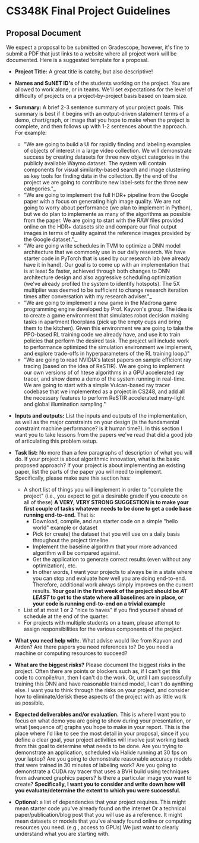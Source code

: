 # CS348K Final Project Guidelines

## Proposal Document 

We expect a proposal to be submitted on Gradescope, however, it's fine to submit a PDF that just links to a website where all project work will be documented.  Here is a suggested template for a proposal. 

* __Project Title:__  A great title is catchy, but also descriptive!

* __Names and SuNET ID's__ of the students working on the project. You are allowed to work alone, or in teams.  We'll set expectations for the level of difficulty of projects on a project-by-project basis based on team size.

* __Summary:__ A brief 2-3 sentence summary of your project goals.  This summary is best if it begins with an output-driven statement terms of a demo, chart/graph, or image that you hope to make when the project is complete, and then follows up with 1-2 sentences about the approach.  For example:
  - "We are going to build a UI for rapidly finding and labeling examples of objects of interest in a large video collection.  We will demonstrate success by creating datasets for three new object categories in the publicly available Waymo dataset.  The system will contain components for visual similarity-based search and image clustering as key tools for finding data in the collection. By the end of the project we are going to contribute new label-sets for the three new categories."_
  - "We are going to implement the full HDR+ pipeline from the Google paper with a focus on generating high image quality. We are not going to worry about performance (we plan to implement in Python), but we do plan to implemente as many of the algorithms as possible from the paper.  We are going to start with the RAW files provided online on the HDR+ datasets site and compare our final output images in terms of quality against the reference images provided by the Google dataset."._
  - "We are going write schedules in TVM to optimize a DNN model architecture that we commonly use in our daily research. We have starter code in PyTorch that is used by our research lab (we already have it in hand). Our goal is to come up with an implementation that is at least 5x faster, achieved through both changes to DNN architecture design and also aggressive scheduling optimization (we've already profiled the system to identify hotspots). The 5X multiplier was deemed to be sufficient to change research iteration times after conversation with my research adviser."_ 
  - "We are going to implement a new game in the Madrona game programming engine developed by Prof. Kayvon's group.  The idea is to create a game environment that simulates robot decision making tasks in apartment floorplans (pick up the empty cups and bring them to the kitchen).  Given this environment we are going to take the PPO-based RL training code we already have, and use it to train policies that perform the desired task.  The project will include work to performance optimized the simulation environment we implement, and explore trade-offs in hyperparameters of the RL training loop.)" 
  - "We are going to read NVIDIA's latest papers on sample efficient ray tracing (based on the idea of ReSTIR).  We are going to implement our own versions of of htese algorithms in a GPU accelerated ray tracer, and show demo a demo of the system running in real-time.  We are going to start with a simple Vulcan-based ray tracer codebase that we implemented as a project in CS248, and add all the necessary features to perform ReSTIR accelerated many-light and global illumination sampling."

* __Inputs and outputs:__ List the inputs and outputs of the implementation, as well as the major constraints on your design (is the fundamental constraint machine performance? is it human time?).  In this section I want you to take lessons from the papers we've read that did a good job of articulating this problem setup. 

* __Task list:__ No more than a few paragraphs of description of what you will do.  If your project is about algorithmic innovation, what is the basic proposed approach?  If your project is about implementing an existing paper, list the parts of the paper you will need to implement.  Specifically, please make sure this section has:
    * A short list of things you will implement in order to "complete the project" (i.e., you expect to get a desirable grade if you execute on all of these)  __A VERY, VERY STRONG SUGGESTION is to make your first couple of tasks whatever needs to be done to get a code base running end-to-end.__  That is:
        * Download, compile, and run starter code on a simple "hello world" example or dataset
        * Pick (or create) the dataset that you will use on a daily basis throughout the project timeline.
        * Implement the baseline algorithm that your more advanced algorithm will be compared against.
        * Get the application to generate correct results (even without any optimization), etc. 
        * In other words, I want your projects to always be in a state where you can stop and evaluate how well you are doing end-to-end. Therefore, additional work always simply improves on the current results. __Your goal in the first week of the project should be *AT LEAST* to get to the state where all baselines are in place, or your code is running end-to-end on a trivial example__
  * List of at most 1 or 2 "nice to haves" if you find yourself ahead of schedule at the end of the quarter.
  * For projects with multiple students on a team, please attempt to assign responsibilities for the various components of the project.
  
* __What you need help with:__. What advise would like from Kayvon and Arden? Are there papers you need references to? Do you need a machine or computing resources to succeed?

* __What are the biggest risks?__ Please document the biggest risks in the project.  Often there are points or blockers such as, if I can't get this code to compile/run, then I can't do the work.  Or, until I am successfully training this DNN and have reasonable trained model, I can't do aynthing else.  I want you to think through the risks on your project, and consider how to eliminate/derisk these aspects of the project with as little work as possible.





* __Expected deliverables and/or evaluation.__ This is where I want you to focus on what demo you are going to show during your presentation, or what [sequence of] graphs you hope to make in your report.  This is the place where I'd like to see the most detail in your proposal, since if you define a clear goal, your project activities will involve just working back from this goal to determine what needs to be done.  Are you trying to demonstrate an application, scheduled via Halide running at 30 fps on your laptop?  Are you going to demonstrate reasonable accuracy models that were trained in 30 minutes of labeling work? Are you going to demonstrate a CUDA ray tracer that uses a BVH build using techniques from advanced graphics papers? Is there a particular image you want to create? __Specifically, I want you to consider and write down how will you evaluate/determine the extent to which you were successful.__

* __Optional:__ a list of dependencies that your project requires.  This might mean starter code you've already found on the internet Or a technical paper/publication/blog post that you will use as a reference.  It might mean datasets or models that you've already found online or computing resources you need. (e.g., access to GPUs)  We just want to clearly understand what you are starting with.  
